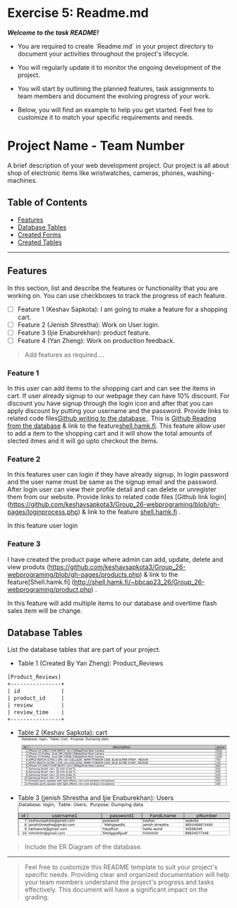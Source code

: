 # Exercise 5: Readme.md

***Welcome to the task README!***

- You are required to create ´Readme.md´ in your project directory to document your activities throughout the project's lifecycle. 
- You will regularly update it to monitor the ongoing development of the project. 

- You will start by outlining the planned features, task assignments to team members and document the evolving progress of your work. 

- Below, you will find an example to help you get started. Feel free to customize it to match your specific requirements and needs.

# Project Name - Team Number

A brief description of your web development project.
Our project is all about shop of electronic items like wristwatches, cameras, phones, washing-machines.

## Table of Contents
- [Features](#features)
- [Database Tables](#database-tables)
- [Created Forms](#created-forms)
- [Created Tables](#created-tables)

---

## Features

In this section, list and describe the features or functionality that you are working on. You can use checkboxes to track the progress of each feature.

- [ ] Feature 1 (Keshav Sapkota): I am going to make a feature for a shopping cart. 
- [ ] Feature 2 (Jenish Shrestha): Work on User login.
- [ ] Feature 3 (Ijie Enaburekhan): product feature.
- [ ] Feature 4 (Yan Zheng): Work on production feedback.
> Add features as required.... 

### Feature 1

  In this user can add items to the shopping cart and can see the items in cart. If user already signup to our webpage they can have 10% discount. For discount you have signup through the login icon and after that you can apply discount by putting your username and the password. Provide links to related code files[Github writing to the database ](https://github.com/keshavsapkota3/Group_26-webprograming/blob/gh-pages/cart.php).    This is [Github Reading from the database](https://github.com/keshavsapkota3/Group_26-webprograming/blob/gh-pages/cart.php)  & link to the feature[shell.hamk.fi](http://shell.hamk.fi/~keshav22000/Group_26-webprograming/selecteditems.php).
  This feature allow user to add a item to  the shopping cart and it will show the total amounts of slected itmes and it will go upto checkout the items.

### Feature 2

In this features user can login if they have already signup, In login password and the user name must be same as the signup email and the password. After login user can view their profile detail and can delete or unregister  them from our website. Provide links to related code files [Github link login] (https://github.com/keshavsapkota3/Group_26-webprograming/blob/gh-pages/loginprocess.php) & link to the feature [shell.hamk.fi](http://shell.hamk.fi/~jenish22000/Group_26-webprograming/login.php) .

  In this feature  user login

### Feature 3

I have created the product page where admin can add, update, delete and view produts (https://github.com/keshavsapkota3/Group_26-webprograming/blob/gh-pages/products.php) & link to the feature[Shell.hamk.fi] (http://shell.hamk.fi/~bbcap23_26/Group_26-webprograming/product.php) .

   In this feature  will add multiple items to our database and overtime flash sales item will be change.


## Database Tables

List the database tables that are part of your project. 

- Table 1 (Created By Yan Zheng): Product_Reviews

```
[Product_Reviews]
+----------------+
| id             |
| product_id     |
| review         |
| review_time    |
+----------------+
```
- Table 2 (Keshav Sapkota): cart
![image](img/cart.png) 
- Table 3 (jenish Shrestha and Ijie Enaburekhan): Users
   ![image](img/logintable.png)
> Include the ER Diagram of the database. 

---





> Feel free to customize this README template to suit your project's specific needs. Providing clear and organized documentation will help your team members understand the project's progress and tasks effectively. This document will have a significant impact on the grading. 
